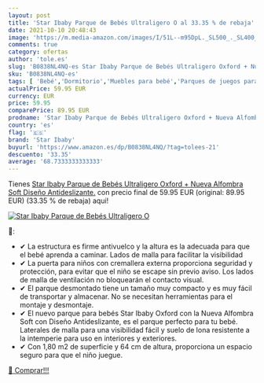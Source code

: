 ```yaml
---
layout: post
title: 'Star Ibaby Parque de Bebés Ultraligero O al 33.35 % de rebaja'
date: 2021-10-10 20:48:43
image: 'https://m.media-amazon.com/images/I/51L--m95DpL._SL500_._SL400_.jpg'
comments: true
category: ofertas
author: 'tole.es'
slug: 'B0838NL4NQ-es Star Ibaby Parque de Bebés Ultraligero Oxford + Nueva...'
sku: 'B0838NL4NQ-es'
tags: [ 'Bebé','Dormitorio','Muebles para bebé','Parques de juegos para bebé','bebés','star ibaby', ]
actualPrice: 59.95 EUR
currency: EUR
price: 59.95
comparePrice: 89.95 EUR
prodname: 'Star Ibaby Parque de Bebés Ultraligero Oxford + Nueva Alfombra Soft Diseño Antideslizante.'
country: 'es'
flag: '🇪🇸'
brand: 'Star Ibaby'
buyurl: 'https://www.amazon.es/dp/B0838NL4NQ/?tag=tolees-21'
descuento: '33.35'
average: '68.7333333333333'
---
```


Tienes [Star Ibaby Parque de Bebés Ultraligero Oxford + Nueva Alfombra Soft Diseño Antideslizante.](https://www.amazon.es/dp/B0838NL4NQ/?tag=tolees-21) con precio final de  59.95 EUR (original: 89.95 EUR) (33.35 %  de rebaja) aqui!

[![Star Ibaby Parque de Bebés Ultraligero O](https://m.media-amazon.com/images/I/51L--m95DpL._SL500_._SL400_.jpg)](https://www.amazon.es/dp/B0838NL4NQ/?tag=tolees-21)

🔎:

- ✔ La estructura es firme antivuelco y la altura es la adecuada para que el bebé aprenda a caminar. Lados de malla para facilitar la visibilidad
- ✔ La puerta para niños con cremallera externa proporciona seguridad y protección, para evitar que el niño se escape sin previo aviso. Los lados de malla de ventilación no bloquearán el contacto visual.
- ✔ El parque desmontado tiene un tamaño muy compacto y es muy fácil de transportar y almacenar. No se necesitan herramientas para el montaje y desmontaje.
- ✔ El nuevo parque para bebés Star Ibaby Oxford con la Nueva Alfombra Soft con Diseño Antideslizante, es el parque perfecto para tu bebé. Laterales de malla para una visibilidad fácil y suelo de lona resistente a la intemperie para uso en interiores y exteriores.
- ✔ Con 1,80 m2 de superficie y 64 cm de altura, proporciona un espacio seguro para que el niño juegue.

[🛒 Comprar!!!](https://www.amazon.es/dp/B0838NL4NQ/?tag=tolees-21)
